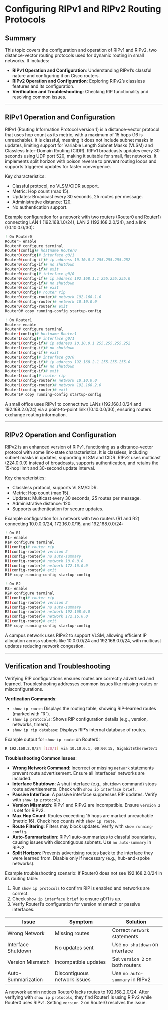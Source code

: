 # Configuring RIPv1 and RIPv2 Routing Protocols

## Summary

This topic covers the configuration and operation of RIPv1 and RIPv2, two distance-vector routing protocols used for dynamic routing in small networks. It includes:

* **RIPv1 Operation and Configuration**: Understanding RIPv1’s classful nature and configuring it on Cisco routers.
* **RIPv2 Operation and Configuration**: Exploring RIPv2’s classless features and its configuration.
* **Verification and Troubleshooting**: Checking RIP functionality and resolving common issues.

---

## RIPv1 Operation and Configuration

RIPv1 (Routing Information Protocol version 1) is a distance-vector protocol that uses hop count as its metric, with a maximum of 15 hops (16 is unreachable). It is classful, meaning it does not include subnet masks in updates, limiting support for Variable Length Subnet Masks (VLSM) and Classless Inter-Domain Routing (CIDR). RIPv1 broadcasts updates every 30 seconds using UDP port 520, making it suitable for small, flat networks. It implements split horizon with poison reverse to prevent routing loops and supports triggered updates for faster convergence.

Key characteristics:
- Classful protocol, no VLSM/CIDR support.
- Metric: Hop count (max 15).
- Updates: Broadcast every 30 seconds, 25 routes per message.
- Administrative distance: 120.
- No authentication support.

Example configuration for a network with two routers (Router0 and Router1) connecting LAN 1 (192.168.1.0/24), LAN 2 (192.168.2.0/24), and a link (10.10.0.0/30):
```bash
! On Router0
Router> enable
Router# configure terminal
Router(config)# hostname Router0
Router0(config)# interface g0/1
Router0(config-if)# ip address 10.10.0.2 255.255.255.252
Router0(config-if)# no shutdown
Router0(config-if)# exit
Router0(config)# interface g0/0
Router0(config-if)# ip address 192.168.1.1 255.255.255.0
Router0(config-if)# no shutdown
Router0(config-if)# exit
Router0(config)# router rip
Router0(config-router)# network 192.168.1.0
Router0(config-router)# network 10.10.0.0
Router0(config-router)# exit
Router0# copy running-config startup-config

! On Router1
Router> enable
Router# configure terminal
Router(config)# hostname Router1
Router1(config)# interface g0/1
Router1(config-if)# ip address 10.10.0.1 255.255.255.252
Router1(config-if)# no shutdown
Router1(config-if)# exit
Router1(config)# interface g0/0
Router1(config-if)# ip address 192.168.2.1 255.255.255.0
Router1(config-if)# no shutdown
Router1(config-if)# exit
Router1(config)# router rip
Router1(config-router)# network 10.10.0.0
Router1(config-router)# network 192.168.2.0
Router1(config-router)# exit
Router1# copy running-config startup-config
```

A small office uses RIPv1 to connect two LANs (192.168.1.0/24 and 192.168.2.0/24) via a point-to-point link (10.10.0.0/30), ensuring routers exchange routing information.

---

## RIPv2 Operation and Configuration

RIPv2 is an enhanced version of RIPv1, functioning as a distance-vector protocol with some link-state characteristics. It is classless, including subnet masks in updates, supporting VLSM and CIDR. RIPv2 uses multicast (224.0.0.9) instead of broadcasts, supports authentication, and retains the 15-hop limit and 30-second update interval.

Key characteristics:
- Classless protocol, supports VLSM/CIDR.
- Metric: Hop count (max 15).
- Updates: Multicast every 30 seconds, 25 routes per message.
- Administrative distance: 120.
- Supports authentication for secure updates.

Example configuration for a network with two routers (R1 and R2) connecting 10.0.0.0/24, 172.16.0.0/16, and 192.168.0.0/24:
```bash
! On R1
R1> enable
R1# configure terminal
R1(config)# router rip
R1(config-router)# version 2
R1(config-router)# no auto-summary
R1(config-router)# network 10.0.0.0
R1(config-router)# network 172.16.0.0
R1(config-router)# exit
R1# copy running-config startup-config

! On R2
R2> enable
R2# configure terminal
R2(config)# router rip
R2(config-router)# version 2
R2(config-router)# no auto-summary
R2(config-router)# network 192.168.0.0
R2(config-router)# network 172.16.0.0
R2(config-router)# exit
R2# copy running-config startup-config
```

A campus network uses RIPv2 to support VLSM, allowing efficient IP allocation across subnets like 10.0.0.0/24 and 192.168.0.0/24, with multicast updates reducing network congestion.

---

## Verification and Troubleshooting

Verifying RIP configurations ensures routes are correctly advertised and learned. Troubleshooting addresses common issues like missing routes or misconfigurations.

**Verification Commands**:
- `show ip route`: Displays the routing table, showing RIP-learned routes (marked with “R”).
- `show ip protocols`: Shows RIP configuration details (e.g., version, networks, timers).
- `show ip rip database`: Displays RIP’s internal database of routes.

Example output for `show ip route` on Router0:
```bash
R 192.168.2.0/24 [120/1] via 10.10.0.1, 00:00:15, GigabitEthernet0/1
```

**Troubleshooting Common Issues**:
- **Wrong Network Command**: Incorrect or missing `network` statements prevent route advertisement. Ensure all interfaces’ networks are included.
- **Interface Shutdown**: A shut interface (e.g., `shutdown` command) stops route advertisements. Check with `show ip interface brief`.
- **Passive Interface**: A passive interface suppresses RIP updates. Verify with `show ip protocols`.
- **Version Mismatch**: RIPv1 and RIPv2 are incompatible. Ensure `version 2` is set for RIPv2.
- **Max Hop Count**: Routes exceeding 15 hops are marked unreachable (metric 16). Check hop counts with `show ip route`.
- **Route Filtering**: Filters may block updates. Verify with `show running-config`.
- **Auto-Summarization**: RIPv1 auto-summarizes to classful boundaries, causing issues with discontiguous subnets. Use `no auto-summary` in RIPv2.
- **Split Horizon**: Prevents advertising routes back to the interface they were learned from. Disable only if necessary (e.g., hub-and-spoke networks).

Example troubleshooting scenario: If Router0 does not see 192.168.2.0/24 in its routing table:
1. Run `show ip protocols` to confirm RIP is enabled and networks are correct.
2. Check `show ip interface brief` to ensure g0/1 is up.
3. Verify Router1’s configuration for version mismatch or passive interfaces.

| Issue                | Symptom                        | Solution                              |
|----------------------|--------------------------------|---------------------------------------|
| Wrong Network        | Missing routes                | Correct `network` statements          |
| Interface Shutdown   | No updates sent               | Use `no shutdown` on interface        |
| Version Mismatch     | Incompatible updates          | Set `version 2` on both routers       |
| Auto-Summarization   | Discontiguous network issues  | Use `no auto-summary` in RIPv2        |

A network admin notices Router0 lacks routes to 192.168.2.0/24. After verifying with `show ip protocols`, they find Router1 is using RIPv2 while Router0 uses RIPv1. Setting `version 2` on Router0 resolves the issue.